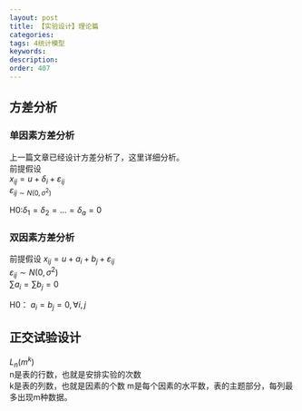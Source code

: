```yaml
---
layout: post
title: 【实验设计】理论篇
categories:
tags: 4统计模型
keywords:
description:
order: 407
---
```


## 方差分析
### 单因素方差分析
上一篇文章已经设计方差分析了，这里详细分析。   
前提假设  
$x_{ij}=u+\delta_i+\varepsilon_{ij}$  
$\varepsilon_{ij \sim N(0,\sigma^2)}$  


H0:$\delta_1=\delta_2=...=\delta_a=0$

### 双因素方差分析
前提假设
$x_{ij}=u+a_i+b_j+\varepsilon_{ij}$  
$\varepsilon_{ij}\sim N(0,\sigma^2)$  
$\sum a_i =\sum b_j=0$  


H0：
$a_i=b_j=0,\forall i,j$  

## 正交试验设计
$L_n(m^k)$  
n是表的行数，也就是安排实验的次数  
k是表的列数，也就是因素的个数
m是每个因素的水平数，表的主题部分，每列最多出现m种数据。
